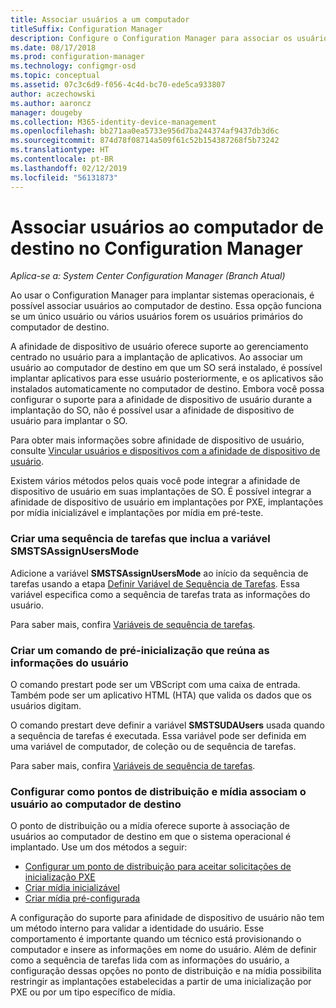 ```yaml
---
title: Associar usuários a um computador
titleSuffix: Configuration Manager
description: Configure o Configuration Manager para associar os usuários a computadores de destino ao implantar sistemas operacionais.
ms.date: 08/17/2018
ms.prod: configuration-manager
ms.technology: configmgr-osd
ms.topic: conceptual
ms.assetid: 07c3c6d9-f056-4c4d-bc70-ede5ca933807
author: aczechowski
ms.author: aaroncz
manager: dougeby
ms.collection: M365-identity-device-management
ms.openlocfilehash: bb271aa0ea5733e956d7ba244374af9437db3d6c
ms.sourcegitcommit: 874d78f08714a509f61c52b154387268f5b73242
ms.translationtype: HT
ms.contentlocale: pt-BR
ms.lasthandoff: 02/12/2019
ms.locfileid: "56131873"
---
```

# <a name="associate-users-with-a-destination-computer-in-configuration-manager"></a>Associar usuários ao computador de destino no Configuration Manager

*Aplica-se a: System Center Configuration Manager (Branch Atual)*

 Ao usar o Configuration Manager para implantar sistemas operacionais, é possível associar usuários ao computador de destino. Essa opção funciona se um único usuário ou vários usuários forem os usuários primários do computador de destino.  

 A afinidade de dispositivo de usuário oferece suporte ao gerenciamento centrado no usuário para a implantação de aplicativos. Ao associar um usuário ao computador de destino em que um SO será instalado, é possível implantar aplicativos para esse usuário posteriormente, e os aplicativos são instalados automaticamente no computador de destino. Embora você possa configurar o suporte para a afinidade de dispositivo de usuário durante a implantação do SO, não é possível usar a afinidade de dispositivo de usuário para implantar o SO.  

 Para obter mais informações sobre afinidade de dispositivo de usuário, consulte [Vincular usuários e dispositivos com a afinidade de dispositivo de usuário](/sccm/apps/deploy-use/link-users-and-devices-with-user-device-affinity).  

 Existem vários métodos pelos quais você pode integrar a afinidade de dispositivo de usuário em suas implantações de SO. É possível integrar a afinidade de dispositivo de usuário em implantações por PXE, implantações por mídia inicializável e implantações por mídia em pré-teste.  


### <a name="create-a-task-sequence-that-includes-the-smstsassignusersmode-variable"></a>Criar uma sequência de tarefas que inclua a variável **SMSTSAssignUsersMode**

 Adicione a variável **SMSTSAssignUsersMode** ao início da sequência de tarefas usando a etapa [Definir Variável de Sequência de Tarefas](/sccm/osd/understand/task-sequence-steps#BKMK_SetTaskSequenceVariable). Essa variável especifica como a sequência de tarefas trata as informações do usuário.

 Para saber mais, confira [Variáveis de sequência de tarefas](/sccm/osd/understand/task-sequence-variables#SMSTSAssignUsersMode).


### <a name="create-a-prestart-command-that-gathers-the-user-information"></a>Criar um comando de pré-inicialização que reúna as informações do usuário

 O comando prestart pode ser um VBScript com uma caixa de entrada. Também pode ser um aplicativo HTML (HTA) que valida os dados que os usuários digitam. 

 O comando prestart deve definir a variável **SMSTSUDAUsers** usada quando a sequência de tarefas é executada. Essa variável pode ser definida em uma variável de computador, de coleção ou de sequência de tarefas.

 Para saber mais, confira [Variáveis de sequência de tarefas](/sccm/osd/understand/task-sequence-variables#SMSTSUDAUsers).


### <a name="configure-how-distribution-points-and-media-associate-the-user-with-the-destination-computer"></a>Configurar como pontos de distribuição e mídia associam o usuário ao computador de destino

 O ponto de distribuição ou a mídia oferece suporte à associação de usuários ao computador de destino em que o sistema operacional é implantado. Use um dos métodos a seguir: 

 - [Configurar um ponto de distribuição para aceitar solicitações de inicialização PXE](/sccm/osd/get-started/prepare-site-system-roles-for-operating-system-deployments#BKMK_PXEDistributionPoint)  
 - [Criar mídia inicializável](/sccm/osd/deploy-use/create-bootable-media)  
 - [Criar mídia pré-configurada](/sccm/osd/deploy-use/create-prestaged-media)  


 A configuração do suporte para afinidade de dispositivo de usuário não tem um método interno para validar a identidade do usuário. Esse comportamento é importante quando um técnico está provisionando o computador e insere as informações em nome do usuário. Além de definir como a sequência de tarefas lida com as informações do usuário, a configuração dessas opções no ponto de distribuição e na mídia possibilita restringir as implantações estabelecidas a partir de uma inicialização por PXE ou por um tipo específico de mídia.
